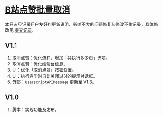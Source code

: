 # [B站点赞批量取消](https://greasyfork.org/zh-CN/scripts/445754)

本日志只记录用户友好的更新说明，影响不大的问题修复与修改不作记录，具体修改见 [提交记录](https://gitee.com/liangjiancang/userscript/commits/master/script/BilibiliCancelLikes)。

## V1.1

1. 取消点赞：优化流程，增加「共执行多少页」选项。
2. 取消点赞：优化控制台信息。
3. UI：优化「取消点赞」按钮位置。
4. UI：执行完毕时自动关闭过时的提示对话框。
5. 外部：`UserscriptAPIMessage` 更新至 V1.3。

## V1.0

1. 脚本：实现功能及发布。
